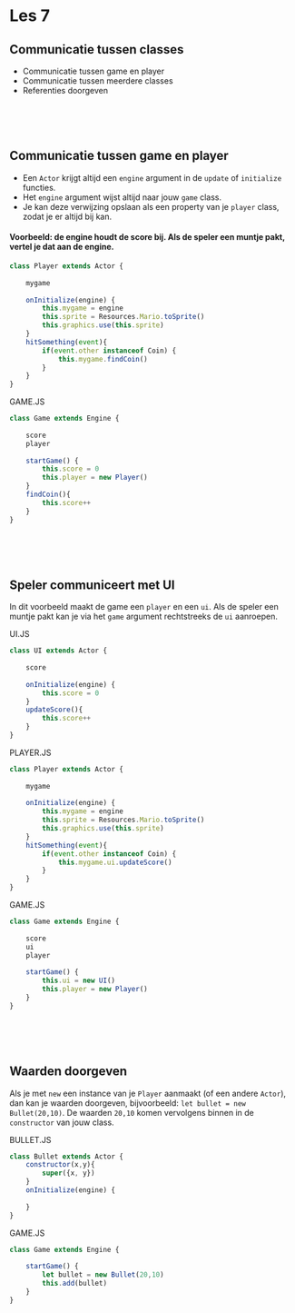 # Les 7

## Communicatie tussen classes

  - Communicatie tussen game en player
  - Communicatie tussen meerdere classes
  - Referenties doorgeven

<Br>
<Br>
<Br>



## Communicatie tussen game en player

- Een `Actor` krijgt altijd een `engine` argument in de `update` of `initialize` functies.
- Het `engine` argument wijst altijd naar jouw `game` class. 
- Je kan deze verwijzing opslaan als een property van je `player` class, zodat je er altijd bij kan.

#### Voorbeeld: de engine houdt de score bij. Als de speler een muntje pakt, vertel je dat aan de engine.


```javascript
class Player extends Actor {
    
    mygame
    
    onInitialize(engine) {       
        this.mygame = engine
        this.sprite = Resources.Mario.toSprite()
        this.graphics.use(this.sprite)
    }
    hitSomething(event){
        if(event.other instanceof Coin) {
            this.mygame.findCoin()
        }
    }
}
```
GAME.JS

```javascript
class Game extends Engine {
    
    score
    player
    
    startGame() {       
        this.score = 0
        this.player = new Player()
    }
    findCoin(){
        this.score++
    }
}
```

<Br>
<Br>
<Br>

## Speler communiceert met UI

In dit voorbeeld maakt de game een `player` en een `ui`. Als de speler een muntje pakt kan je via het `game` argument rechtstreeks de `ui` aanroepen.

UI.JS
```javascript
class UI extends Actor {
    
    score
    
    onInitialize(engine) {       
        this.score = 0
    }
    updateScore(){
        this.score++
    }
}
```
PLAYER.JS
```javascript
class Player extends Actor {
    
    mygame
    
    onInitialize(engine) {       
        this.mygame = engine
        this.sprite = Resources.Mario.toSprite()
        this.graphics.use(this.sprite)
    }
    hitSomething(event){
        if(event.other instanceof Coin) {
            this.mygame.ui.updateScore()
        }
    }
}
```
GAME.JS

```javascript
class Game extends Engine {
    
    score
    ui
    player
    
    startGame() {       
        this.ui = new UI()
        this.player = new Player()
    }
}
```



<Br>
<Br>
<Br>

## Waarden doorgeven

Als je met `new` een instance van je `Player` aanmaakt (of een andere `Actor`), dan kan je waarden doorgeven, bijvoorbeeld: `let bullet = new Bullet(20,10)`. De waarden `20,10` komen vervolgens binnen in de `constructor` van jouw class.

BULLET.JS

```js
class Bullet extends Actor {
    constructor(x,y){
        super({x, y})
    }
    onInitialize(engine) {       
        
    }
}
```
GAME.JS

```javascript
class Game extends Engine {
    
    startGame() {       
        let bullet = new Bullet(20,10)
        this.add(bullet)
    }
}
```
```